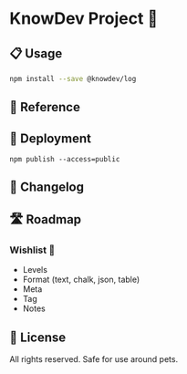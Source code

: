 # KnowDev Project 🧧

## 📋 Usage

``` bash
npm install --save @knowdev/log
```

## 📖 Reference

## 🚀 Deployment

`npm publish --access=public`

## 📝 Changelog

## 🛣 Roadmap

### Wishlist 🌠

* Levels
* Format (text, chalk, json, table)
* Meta
* Tag
* Notes

## 📜 License

All rights reserved. Safe for use around pets.
